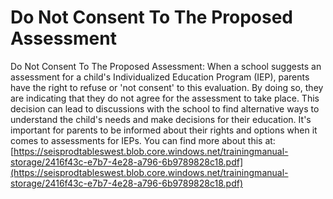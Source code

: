# Do Not Consent To The Proposed Assessment
Do Not Consent To The Proposed Assessment: When a school suggests an assessment for a child's Individualized Education Program (IEP), parents have the right to refuse or 'not consent' to this evaluation. By doing so, they are indicating that they do not agree for the assessment to take place. This decision can lead to discussions with the school to find alternative ways to understand the child's needs and make decisions for their education. It's important for parents to be informed about their rights and options when it comes to assessments for IEPs.
You can find more about this at: [https://seisprodtableswest.blob.core.windows.net/trainingmanual-storage/2416f43c-e7b7-4e28-a796-6b9789828c18.pdf](https://seisprodtableswest.blob.core.windows.net/trainingmanual-storage/2416f43c-e7b7-4e28-a796-6b9789828c18.pdf)